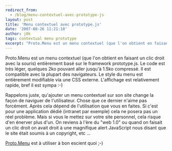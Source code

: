 ```yaml
---
redirect_from:
  - /blog/menu-contextuel-avec-prototype-js
layout: post
title: 'Menu contextuel avec prototype.js'
date: '2007-08-26 11:21:10'
author: j0k
tags: contextual menu prototype
excerpt: "Proto.Menu est un menu contextuel (que l'on obtient en faisant un clic droit avec la souris) entièrement basé sur le framework prototype.js.     \nLe code est très léger, quelques 2ko pouvant aller jusqu'à 1.5ko compressé. Il est compatible avec la plupart des navigateurs.   Le style du menu est entièrement modifiable via une CSS externe. L'affichage est      …"
---
```


Proto.Menu est un menu contextuel (que l'on obtient en faisant un clic droit avec la souris) entièrement basé sur le framework prototype.js.
Le code est très léger, quelques 2ko pouvant aller jusqu'à 1.5ko compressé. Il est compatible avec la plupart des navigateurs.   Le style du menu est entièrement modifiable via une CSS externe. L'affichage est relativement rapide, bref il est sympa :-)

Rappelons juste, qu'ajouter un menu contextuel sur son site change la façon de naviguer de l'utilisateur. Chose que ce dernier n'aime pas forcément. Après cela dépend de l'utilisation que vous en faites. Si c'est pour une application dédié (intranet par exemple) cela ne posera pas un réel problème. Mais si vous le mettez sur votre site personnel, cela risque d'en énerver plus d'un. On reviens à l'ère du "web 1.0" ou quand on faisait un clic droit on avait droit à une magnifique alert JavaScript nous disant que le site était soumis à un copyright, etc ...

[Proto.Menu](http://yura.thinkweb2.com/scripting/contextMenu/) est à utiliser à bon escient quoi ;-)

